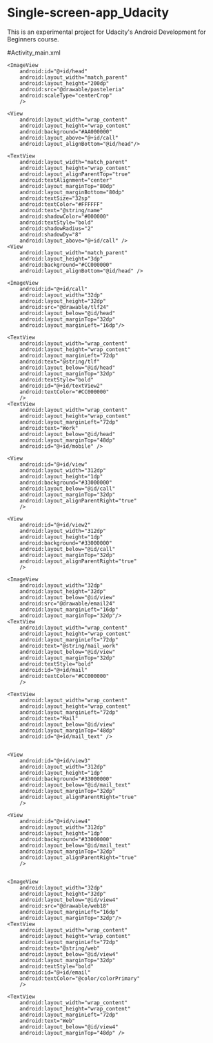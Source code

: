 # Single-screen-app_Udacity

This is an experimental project for Udacity's Android Development for Beginners course.

#Activity_main.xml

<?xml version="1.0" encoding="utf-8"?>
<RelativeLayout xmlns:android="http://schemas.android.com/apk/res/android"
    xmlns:tools="http://schemas.android.com/tools"
    android:id="@+id/activity_main"
    android:layout_width="match_parent"
    android:layout_height="match_parent"
    tools:context="com.example.android.finalproject.MainActivity">

    <ImageView
        android:id="@+id/head"
        android:layout_width="match_parent"
        android:layout_height="200dp"
        android:src="@drawable/pasteleria"
        android:scaleType="centerCrop"
        />

    <View
        android:layout_width="wrap_content"
        android:layout_height="wrap_content"
        android:background="#AA000000"
        android:layout_above="@+id/call"
        android:layout_alignBottom="@id/head"/>

    <TextView
        android:layout_width="match_parent"
        android:layout_height="wrap_content"
        android:layout_alignParentTop="true"
        android:textAlignment="center"
        android:layout_marginTop="80dp"
        android:layout_marginBottom="80dp"
        android:textSize="32sp"
        android:textColor="#FFFFFF"
        android:text="@string/name"
        android:shadowColor="#000000"
        android:textStyle="bold"
        android:shadowRadius="2"
        android:shadowDy="8"
        android:layout_above="@+id/call" />
    <View
        android:layout_width="match_parent"
        android:layout_height="3dp"
        android:background="#CC000000"
        android:layout_alignBottom="@id/head" />

    <ImageView
        android:id="@+id/call"
        android:layout_width="32dp"
        android:layout_height="32dp"
        android:src="@drawable/tlf24"
        android:layout_below="@id/head"
        android:layout_marginTop="32dp"
        android:layout_marginLeft="16dp"/>

    <TextView
        android:layout_width="wrap_content"
        android:layout_height="wrap_content"
        android:layout_marginLeft="72dp"
        android:text="@string/tlf"
        android:layout_below="@id/head"
        android:layout_marginTop="32dp"
        android:textStyle="bold"
        android:id="@+id/textView2"
        android:textColor="#CC000000"
        />
    <TextView
        android:layout_width="wrap_content"
        android:layout_height="wrap_content"
        android:layout_marginLeft="72dp"
        android:text="Work"
        android:layout_below="@id/head"
        android:layout_marginTop="48dp"
        android:id="@+id/mobile" />

    <View
        android:id="@+id/view"
        android:layout_width="312dp"
        android:layout_height="1dp"
        android:background="#33000000"
        android:layout_below="@id/call"
        android:layout_marginTop="32dp"
        android:layout_alignParentRight="true"
        />

    <View
        android:id="@+id/view2"
        android:layout_width="312dp"
        android:layout_height="1dp"
        android:background="#33000000"
        android:layout_below="@id/call"
        android:layout_marginTop="32dp"
        android:layout_alignParentRight="true"
        />

    <ImageView
        android:layout_width="32dp"
        android:layout_height="32dp"
        android:layout_below="@id/view"
        android:src="@drawable/email24"
        android:layout_marginLeft="16dp"
        android:layout_marginTop="32dp"/>
    <TextView
        android:layout_width="wrap_content"
        android:layout_height="wrap_content"
        android:layout_marginLeft="72dp"
        android:text="@string/mail_work"
        android:layout_below="@id/view"
        android:layout_marginTop="32dp"
        android:textStyle="bold"
        android:id="@+id/mail"
        android:textColor="#CC000000"
        />

    <TextView
        android:layout_width="wrap_content"
        android:layout_height="wrap_content"
        android:layout_marginLeft="72dp"
        android:text="Mail"
        android:layout_below="@id/view"
        android:layout_marginTop="48dp"
        android:id="@+id/mail_text" />


    <View
        android:id="@+id/view3"
        android:layout_width="312dp"
        android:layout_height="1dp"
        android:background="#33000000"
        android:layout_below="@id/mail_text"
        android:layout_marginTop="32dp"
        android:layout_alignParentRight="true"
        />

    <View
        android:id="@+id/view4"
        android:layout_width="312dp"
        android:layout_height="1dp"
        android:background="#33000000"
        android:layout_below="@id/mail_text"
        android:layout_marginTop="32dp"
        android:layout_alignParentRight="true"
        />


    <ImageView
        android:layout_width="32dp"
        android:layout_height="32dp"
        android:layout_below="@id/view4"
        android:src="@drawable/web18"
        android:layout_marginLeft="16dp"
        android:layout_marginTop="32dp"/>
    <TextView
        android:layout_width="wrap_content"
        android:layout_height="wrap_content"
        android:layout_marginLeft="72dp"
        android:text="@string/web"
        android:layout_below="@id/view4"
        android:layout_marginTop="32dp"
        android:textStyle="bold"
        android:id="@+id/email"
        android:textColor="@color/colorPrimary"
        />

    <TextView
        android:layout_width="wrap_content"
        android:layout_height="wrap_content"
        android:layout_marginLeft="72dp"
        android:text="Web"
        android:layout_below="@id/view4"
        android:layout_marginTop="48dp" />


</RelativeLayout>

